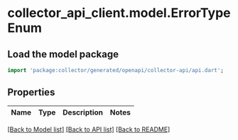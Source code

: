 # collector_api_client.model.ErrorTypeEnum

## Load the model package
```dart
import 'package:collector/generated/openapi/collector-api/api.dart';
```

## Properties
Name | Type | Description | Notes
------------ | ------------- | ------------- | -------------

[[Back to Model list]](../README.md#documentation-for-models) [[Back to API list]](../README.md#documentation-for-api-endpoints) [[Back to README]](../README.md)


